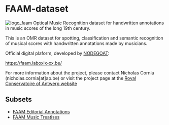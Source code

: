 # FAAM-dataset

![logo_faam](https://faam.laboxix-xx.be/upload/media/Logo_horizontal_gold.png)
Optical Music Recognition dataset for handwritten annotations in music scores of the long 19th century.

This is an OMR dataset for spotting, classification and semantic recognition of musical scores with handwritten annotations made by musicians.

Official digital plaform, developed by [NODEGOAT](https://nodegoat.net/):

https://faam.laboxix-xx.be/

For more information about the project, please contact Nicholas Cornia (nicholas.cornia[at]ap.be) or visit the project page at the [Royal Conservatoire of Antwerp website](https://www.ap-arts.be/en/research/faam-flemish-archive-annotated-music)

## Subsets

- [FAAM Editorial Annotations](https://github.com/nicholascornia89/FAAM-editorial_annotations)
- [FAAM Music Treatises](https://github.com/nicholascornia89/FAAM-music_treatises)
